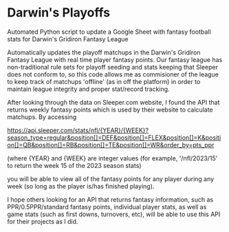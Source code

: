 # Darwin's Playoffs
Automated Python script to update a Google Sheet with fantasy football stats for Darwin's Gridiron Fantasy League

Automatically updates the playoff matchups in the Darwin's Gridiron Fantasy League with real time player fantasy points. Our fantasy league has non-traditional rule sets for playoff seeding and stats keeping that Sleeper does not conform to, so this code allows me as commisioner of the league to keep track of matchups 'offline' (as in off the platform) in order to maintain league integrity and proper stat/record tracking. 

After looking through the data on Sleeper.com website, I found the API that returns weekly fantasy points which is used by their website to calculate matchups. By accessing

https://api.sleeper.com/stats/nfl/{YEAR}/{WEEK}?season_type=regular&position[]=DEF&position[]=FLEX&position[]=K&position[]=QB&position[]=RB&position[]=TE&position[]=WR&order_by=pts_ppr

(where {YEAR} and {WEEK} are integer values (for example, '/nfl/2023/15' to return the week 15 of the 2023 season stats)

you will be able to view all of the fantasy points for any player during any week (so long as the player is/has finished playing). 

I hope others looking for an API that returns fantasy information, such as PPR/0.5PPR/standard fantasy points, individual player stats, as well as game stats (such as first downs, turnovers, etc), will be able to use this API for their projects as I did.
